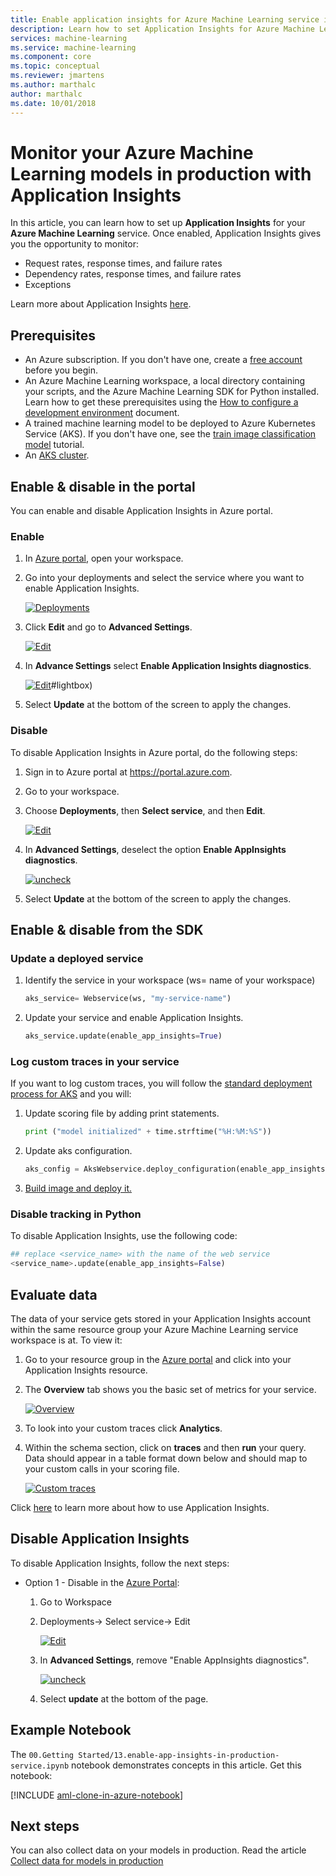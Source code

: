 ```yaml
---
title: Enable application insights for Azure Machine Learning service in production
description: Learn how to set Application Insights for Azure Machine Learning Service that were deployed in an Azure Kubernetes Service
services: machine-learning
ms.service: machine-learning
ms.component: core
ms.topic: conceptual
ms.reviewer: jmartens
ms.author: marthalc
author: marthalc
ms.date: 10/01/2018
---
```

# Monitor your Azure Machine Learning models in production with Application Insights

In this article, you can learn how to set up **Application Insights** for your **Azure Machine Learning** service. Once enabled, Application Insights gives you the opportunity to monitor:
* Request rates, response times, and failure rates
* Dependency rates, response times, and failure rates
* Exceptions

Learn more about Application Insights [here](../../application-insights/app-insights-overview.md). 

## Prerequisites
* An Azure subscription. If you don't have one, create a [free account](https://azure.microsoft.com/free/?WT.mc_id=A261C142F) before you begin.
* An Azure Machine Learning workspace, a local directory containing your scripts, and the Azure Machine Learning SDK for Python installed. Learn how to get these prerequisites using the [How to configure a development environment](how-to-configure-environment.md) document.
* A trained machine learning model to be deployed to Azure Kubernetes Service (AKS). If you don't have one, see the [train image classification model](tutorial-train-models-with-aml.md) tutorial.
* An [AKS cluster](how-to-deploy-to-aks.md).

## Enable & disable in the portal

You can enable and disable Application Insights in Azure portal.

### Enable

1. In [Azure portal](https://portal.azure.com), open your workspace.

1. Go into your deployments and select the service where you want to enable Application Insights.

   [![Deployments](media/how-to-enable-app-insights/Deployments.PNG)](./media/how-to-enable-app-insights/Deployments.PNG#lightbox)

3. Click **Edit** and go to **Advanced Settings**.

   [![Edit](media/how-to-enable-app-insights/Edit.PNG)](./media/how-to-enable-app-insights/Edit.PNG#lightbox)

4. In **Advance Settings** select **Enable Application Insights diagnostics**.

   [![Edit](media/how-to-enable-app-insights/AdvancedSettings.png)](./media/how-to-enable-app-insights/AdvancedSettings.png)#lightbox)

1. Select **Update** at the bottom of the screen to apply the changes. 

### Disable
To disable Application Insights in Azure portal, do the following steps:

1. Sign in to Azure portal at https://portal.azure.com.
1. Go to your workspace.
1. Choose **Deployments**, then **Select service**, and then **Edit**.

   [![Edit](media/how-to-enable-app-insights/Edit.PNG)](./media/how-to-enable-app-insights/Edit.PNG#lightbox)

1. In **Advanced Settings**, deselect the option **Enable AppInsights diagnostics**. 

   [![uncheck](media/how-to-enable-app-insights/uncheck.png)](./media/how-to-enable-app-insights/uncheck.png#lightbox)

1. Select **Update** at the bottom of the screen to apply the changes. 

## Enable & disable from the SDK

### Update a deployed service
1. Identify the service in your workspace (ws= name of your workspace)

    ```python
    aks_service= Webservice(ws, "my-service-name")
    ```
2. Update your service and enable Application Insights. 

    ```python
    aks_service.update(enable_app_insights=True)
    ```

### Log custom traces in your service
If you want to log custom traces, you will follow the [standard deployment process for AKS](how-to-deploy-to-aks.md) and you will:

1. Update scoring file by adding print statements.
    
    ```python
    print ("model initialized" + time.strftime("%H:%M:%S"))
    ```

2. Update aks configuration.
    
    ```python
    aks_config = AksWebservice.deploy_configuration(enable_app_insights=True)
    ```

3. [Build image and deploy it.](how-to-deploy-to-aks.md)  

### Disable tracking in Python

To disable Application Insights, use the following code:

```python 
## replace <service_name> with the name of the web service
<service_name>.update(enable_app_insights=False)
```
	

## Evaluate data
The data of your service gets stored in your Application Insights account within the same resource group your Azure Machine Learning service workspace is at.
To view it:
1. Go to your resource group in the [Azure portal](https://portal.azure.com) and click into your Application Insights resource. 
2. The **Overview** tab shows you the basic set of metrics for your service.

   [![Overview](media/how-to-enable-app-insights/overview.png)](./media/how-to-enable-app-insights/overview.png#lightbox)

3. To look into your custom traces click **Analytics**.
4. Within the schema section, click on **traces** and then **run** your query. Data should appear in a table format down below and should map to your custom calls in your scoring file. 

   [![Custom traces](media/how-to-enable-app-insights/logs.png)](./media/how-to-enable-app-insights/logs.png#lightbox)

Click [here](../../application-insights/app-insights-overview.md) to learn more about how to use Application Insights.

## Disable Application Insights
To disable Application Insights, follow the next steps:
* Option 1 - Disable in the [Azure Portal](https://portal.azure.com): 
    1. Go to Workspace
    2. Deployments-> Select service-> Edit

       [![Edit](media/how-to-enable-app-insights/Edit.PNG)](./media/how-to-enable-app-insights/Edit.PNG#lightbox)

    3. In **Advanced Settings**, remove  "Enable AppInsights diagnostics". 

       [![uncheck](media/how-to-enable-app-insights/uncheck.png)](./media/how-to-enable-app-insights/uncheck.png#lightbox)

    4. Select **update** at the bottom of the page.       

## Example Notebook

The `00.Getting Started/13.enable-app-insights-in-production-service.ipynb` notebook demonstrates concepts in this article.  Get this notebook:
 
[!INCLUDE [aml-clone-in-azure-notebook](../../../includes/aml-clone-for-examples.md)]

## Next steps
You can also collect data on your models in production. Read the article  [Collect data for models in production](how-to-enable-data-collection.md) 
